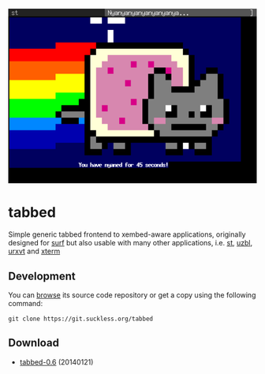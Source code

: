 ![tabbed running nyancat](tabbed.png)

tabbed
======
Simple generic tabbed frontend to xembed-aware applications, originally designed
for [surf](//surf.suckless.org) but also usable with many other applications,
i.e. [st](//st.suckless.org), [uzbl](http://uzbl.org),
[urxvt](http://software.schmorp.de/pkg/rxvt-unicode.html) and
[xterm](http://invisible-island.net/xterm/)

Development
-----------
You can [browse](//git.suckless.org/tabbed) its source code repository or get a
copy using the following command:

	git clone https://git.suckless.org/tabbed

Download
--------
* [tabbed-0.6](//dl.suckless.org/tools/tabbed-0.6.tar.gz) (20140121)

